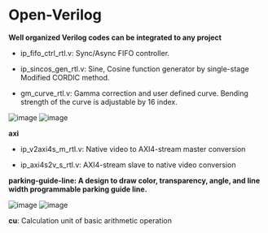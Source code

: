 # Open-Verilog
**Well organized Verilog codes can be integrated to any project**

* ip_fifo_ctrl_rtl.v: Sync/Async FIFO controller.

* ip_sincos_gen_rtl.v: Sine, Cosine function generator by single-stage Modified CORDIC method.

* gm_curve_rtl.v: Gamma correction and user defined curve. Bending strength of the curve is adjustable by 16 index.

![image](https://github.com/silicon-optronics-inc/Open-Verilog/blob/master/doc/gamma1.png)
![image](https://github.com/silicon-optronics-inc/Open-Verilog/blob/master/doc/gamma2.png)

**axi**
* ip_v2axi4s_m_rtl.v: Native video to AXI4-stream master conversion

* ip_axi4s2v_s_rtl.v: AXI4-stream slave to native video conversion

**parking-guide-line: A design to draw color, transparency, angle, and line width programmable parking guide line.**

![image](https://github.com/silicon-optronics-inc/Open-Verilog/blob/master/parking-guide-line/pgl1.png)
![image](https://github.com/silicon-optronics-inc/Open-Verilog/blob/master/parking-guide-line/pgl2.png)

**cu**: Calculation unit of basic arithmetic operation

